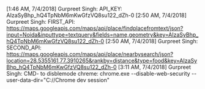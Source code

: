 [1:46 AM, 7/4/2018] Gurpreet Singh: API_KEY: AIzaSyBhp_hQ4TpNbM6mKwGfzVQ8su122_dZh-0
[2:50 AM, 7/4/2018] Gurpreet Singh: FIRST_API: https://maps.googleapis.com/maps/api/place/findplacefromtext/json?input=Noida&inputtype=textquery&fields=name,geometry&key=AIzaSyBhp_hQ4TpNbM6mKwGfzVQ8su122_dZh-0
[2:50 AM, 7/4/2018] Gurpreet Singh: SECOND_API: https://maps.googleapis.com/maps/api/place/nearbysearch/json?location=28.5355161,77.3910265&rankby=distance&type=food&key=AIzaSyBhp_hQ4TpNbM6mKwGfzVQ8su122_dZh-0
[3:11 AM, 7/4/2018] Gurpreet Singh: CMD- to disblemode chreme: chrome.exe --disable-web-security --user-data-dir="C://Chrome dev session"